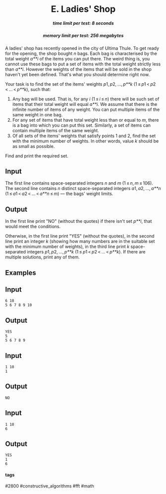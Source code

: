 <h1 style='text-align: center;'> E. Ladies' Shop</h1>

<h5 style='text-align: center;'>time limit per test: 8 seconds</h5>
<h5 style='text-align: center;'>memory limit per test: 256 megabytes</h5>

A ladies' shop has recently opened in the city of Ultima Thule. To get ready for the opening, the shop bought *n* bags. Each bag is characterised by the total weight *a**i* of the items you can put there. The weird thing is, you cannot use these bags to put a set of items with the total weight strictly less than *a**i*. However the weights of the items that will be sold in the shop haven't yet been defined. That's what you should determine right now.

Your task is to find the set of the items' weights *p*1, *p*2, ..., *p**k* (1 ≤ *p*1 < *p*2 < ... < *p**k*), such that:

1. Any bag will be used. That is, for any *i* (1 ≤ *i* ≤ *n*) there will be such set of items that their total weight will equal *a**i*. We assume that there is the infinite number of items of any weight. You can put multiple items of the same weight in one bag.
2. For any set of items that have total weight less than or equal to *m*, there is a bag into which you can put this set. Similarly, a set of items can contain multiple items of the same weight.
3. Of all sets of the items' weights that satisfy points 1 and 2, find the set with the minimum number of weights. In other words, value *k* should be as small as possible.

Find and print the required set.

## Input

The first line contains space-separated integers *n* and *m* (1 ≤ *n*, *m* ≤ 106). The second line contains *n* distinct space-separated integers *a*1, *a*2, ..., *a**n* (1 ≤ *a*1 < *a*2 < ... < *a**n* ≤ *m*) — the bags' weight limits.

## Output

In the first line print "NO" (without the quotes) if there isn't set *p**i*, that would meet the conditions.

Otherwise, in the first line print "YES" (without the quotes), in the second line print an integer *k* (showing how many numbers are in the suitable set with the minimum number of weights), in the third line print *k* space-separated integers *p*1, *p*2, ..., *p**k* (1 ≤ *p*1 < *p*2 < ... < *p**k*). If there are multiple solutions, print any of them.

## Examples

## Input


```
6 10  
5 6 7 8 9 10  

```
## Output


```
YES  
5  
5 6 7 8 9   

```
## Input


```
1 10  
1  

```
## Output


```
NO  

```
## Input


```
1 10  
6  

```
## Output


```
YES  
1  
6   

```


#### tags 

#2800 #constructive_algorithms #fft #math 